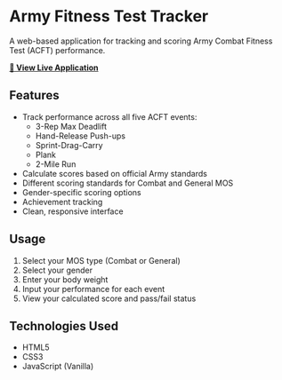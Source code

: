 # Army Fitness Test Tracker

A web-based application for tracking and scoring Army Combat Fitness Test (ACFT) performance.

**[🔗 View Live Application](https://baloo8721.github.io/PT-test/)**

## Features

- Track performance across all five ACFT events:
  - 3-Rep Max Deadlift
  - Hand-Release Push-ups
  - Sprint-Drag-Carry
  - Plank
  - 2-Mile Run
- Calculate scores based on official Army standards
- Different scoring standards for Combat and General MOS
- Gender-specific scoring options
- Achievement tracking
- Clean, responsive interface

## Usage

1. Select your MOS type (Combat or General)
2. Select your gender
3. Enter your body weight
4. Input your performance for each event
5. View your calculated score and pass/fail status

## Technologies Used

- HTML5
- CSS3
- JavaScript (Vanilla)
